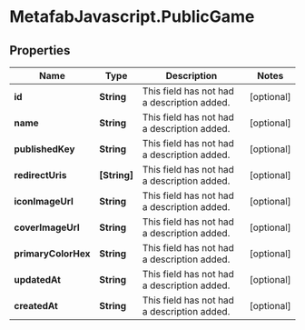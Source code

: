 # MetafabJavascript.PublicGame

## Properties

Name | Type | Description | Notes
------------ | ------------- | ------------- | -------------
**id** | **String** | This field has not had a description added. | [optional] 
**name** | **String** | This field has not had a description added. | [optional] 
**publishedKey** | **String** | This field has not had a description added. | [optional] 
**redirectUris** | **[String]** | This field has not had a description added. | [optional] 
**iconImageUrl** | **String** | This field has not had a description added. | [optional] 
**coverImageUrl** | **String** | This field has not had a description added. | [optional] 
**primaryColorHex** | **String** | This field has not had a description added. | [optional] 
**updatedAt** | **String** | This field has not had a description added. | [optional] 
**createdAt** | **String** | This field has not had a description added. | [optional] 


